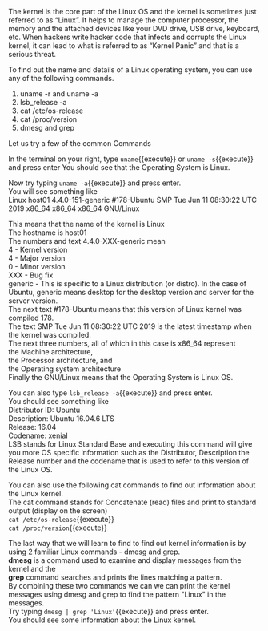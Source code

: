 The kernel is the core part of the Linux OS and the kernel is sometimes just referred to as “Linux”. It helps to manage the computer processor, the memory and the attached devices like your DVD drive, USB drive, keyboard, etc.
When hackers write hacker code that infects and corrupts the Linux kernel, it can lead to what is referred to as “Kernel Panic” and that is a serious threat.

To find out the name and details of a Linux operating system, you can use any of the following commands.
1. uname -r and uname -a
2. lsb_release -a
3. cat /etc/os-release
4. cat /proc/version
5. dmesg and grep

Let us try a few of the common Commands

In the terminal on your right, type
`uname`{{execute}} or `uname -s`{{execute}} and press enter
You should see that the Operating System is Linux.    

Now try typing `uname -a`{{execute}} and press enter.  
You will see something like  
  Linux host01 4.4.0-151-generic #178-Ubuntu SMP Tue Jun 11 08:30:22 UTC 2019 x86_64 x86_64 x86_64 GNU/Linux  

This means that the name of the kernel is Linux  
The hostname is host01  
The numbers and text 4.4.0-XXX-generic mean  
4 - Kernel version  
4 - Major version  
0 - Minor version  
XXX - Bug fix  
generic - This is specific to a Linux distribution (or distro). In the case of Ubuntu, generic means desktop for the desktop version and server for the server version.  
The next text #178-Ubuntu means that this version of Linux kernel was compiled 178.  
The text SMP Tue Jun 11 08:30:22 UTC 2019 is the latest timestamp when the kernel was compiled.  
The next three numbers, all of which in this case is x86_64 represent  
the Machine architecture,  
the Processor architecture, and  
the Operating system architecture  
Finally the GNU/Linux means that the Operating System is Linux OS.  

You can also type `lsb_release -a`{{execute}} and press enter.  
You should see something like  
  Distributor ID: Ubuntu  
  Description:    Ubuntu 16.04.6 LTS  
  Release:        16.04  
  Codename:       xenial  
LSB stands for Linux Standard Base and  executing this command will give you more OS specific information such as the Distributor, Description the Release number and the codename that is used to refer to this version of the Linux OS.  

You can also use the following cat commands to find out information about the Linux kernel.  
The cat command stands for Concatenate (read) files and print to standard output (display on the screen)  
`cat /etc/os-release`{{execute}}  
`cat /proc/version`{{execute}}  

The last way that we will learn to find to find out kernel information is by using 2 familiar Linux commands - dmesg and grep.  
__dmesg__ is a command used to examine and display messages from the kernel and the  
__grep__ command searches and prints the lines matching a pattern.  
By combining these two commands we can we can print the kernel messages using dmesg and grep to find the pattern "Linux" in the messages.  
Try typing `dmesg | grep 'Linux'`{{execute}} and press enter.  
You should see some information about the Linux kernel.  
